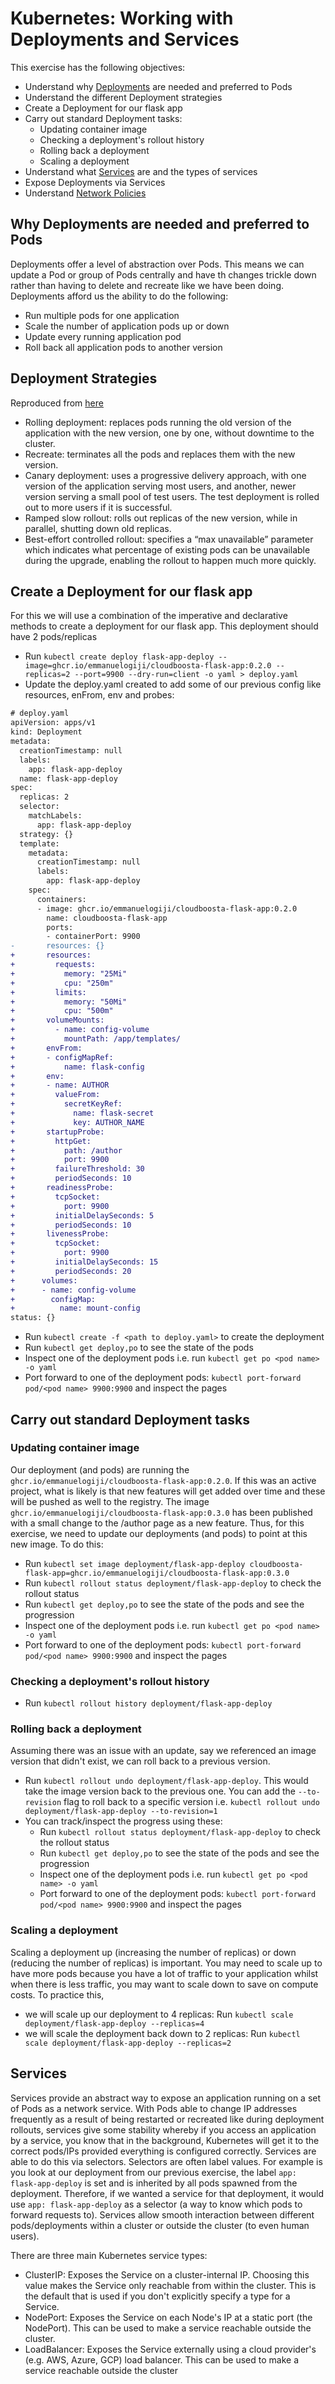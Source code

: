 # Kubernetes: Working with Deployments and Services

This exercise has the following objectives:
- Understand why [Deployments](https://kubernetes.io/docs/concepts/workloads/controllers/deployment/) are needed and preferred to Pods
- Understand the different Deployment strategies
- Create a Deployment for our flask app
- Carry out standard Deployment tasks:
  - Updating container image
  - Checking a deployment's rollout history
  - Rolling back a deployment
  - Scaling a deployment
- Understand what [Services](https://kubernetes.io/docs/concepts/services-networking/service/) are and the types of services
- Expose Deployments via Services
- Understand [Network Policies](https://kubernetes.io/docs/concepts/services-networking/network-policies/)


## Why Deployments are needed and preferred to Pods
Deployments offer a level of abstraction over Pods. This means we can update a Pod or group of Pods centrally and have th changes trickle down rather than having to delete and recreate like we have been doing.
Deployments afford us the ability to do the following:
- Run multiple pods for one application
- Scale the number of application pods up or down 
- Update every running application pod
- Roll back all application pods to another version

## Deployment Strategies
Reproduced from [here](https://spot.io/resources/kubernetes-autoscaling/5-kubernetes-deployment-strategies-roll-out-like-the-pros/)
- Rolling deployment: replaces pods running the old version of the application with the new version, one by one, without downtime to the cluster.
- Recreate: terminates all the pods and replaces them with the new version.
- Canary deployment: uses a progressive delivery approach, with one version of the application serving most users, and another, newer version serving a small pool of test users. The test deployment is rolled out to more users if it is successful.
- Ramped slow rollout: rolls out replicas of the new version, while in parallel, shutting down old replicas. 
- Best-effort controlled rollout: specifies a “max unavailable” parameter which indicates what percentage of existing pods can be unavailable during the upgrade, enabling the rollout to happen much more quickly.

## Create a Deployment for our flask app
For this we will use a combination of the imperative and declarative methods to create a deployment for our flask app. This deployment should have 2 pods/replicas
- Run `kubectl create deploy flask-app-deploy --image=ghcr.io/emmanuelogiji/cloudboosta-flask-app:0.2.0 --replicas=2 --port=9900 --dry-run=client -o yaml > deploy.yaml`
- Update the deploy.yaml created to add some of our previous config like resources, enFrom, env and probes:
```diff
# deploy.yaml
apiVersion: apps/v1
kind: Deployment
metadata:
  creationTimestamp: null
  labels:
    app: flask-app-deploy
  name: flask-app-deploy
spec:
  replicas: 2
  selector:
    matchLabels:
      app: flask-app-deploy
  strategy: {}
  template:
    metadata:
      creationTimestamp: null
      labels:
        app: flask-app-deploy
    spec:
      containers:
      - image: ghcr.io/emmanuelogiji/cloudboosta-flask-app:0.2.0
        name: cloudboosta-flask-app
        ports:
        - containerPort: 9900
-       resources: {}
+       resources:
+         requests:
+           memory: "25Mi"
+           cpu: "250m"
+         limits:
+           memory: "50Mi"
+           cpu: "500m"
+       volumeMounts:
+         - name: config-volume
+           mountPath: /app/templates/
+       envFrom:
+       - configMapRef:
+           name: flask-config
+       env:
+       - name: AUTHOR
+         valueFrom:
+           secretKeyRef:
+             name: flask-secret
+             key: AUTHOR_NAME
+       startupProbe:
+         httpGet:
+           path: /author
+           port: 9900
+         failureThreshold: 30
+         periodSeconds: 10
+       readinessProbe:
+         tcpSocket:
+           port: 9900
+         initialDelaySeconds: 5
+         periodSeconds: 10
+       livenessProbe:
+         tcpSocket:
+           port: 9900
+         initialDelaySeconds: 15
+         periodSeconds: 20
+      volumes:
+      - name: config-volume
+        configMap:
+          name: mount-config
status: {}
```
- Run `kubectl create -f <path to deploy.yaml>` to create the deployment
- Run `kubectl get deploy,po` to see the state of the pods
- Inspect one of the deployment pods i.e. run `kubectl get po <pod name> -o yaml`
- Port forward to one of the deployment pods: `kubectl port-forward pod/<pod name> 9900:9900` and inspect the pages

## Carry out standard Deployment tasks
### Updating container image
Our deployment (and pods) are running the `ghcr.io/emmanuelogiji/cloudboosta-flask-app:0.2.0`. If this was an active project, what is likely is that new features will get added over time and these will be pushed as well to the registry.
The image `ghcr.io/emmanuelogiji/cloudboosta-flask-app:0.3.0` has been published with a small change to the /author page as a new feature.
Thus, for this exercise, we need to update our deployments (and pods) to point at this new image.
To do this:
- Run `kubectl set image deployment/flask-app-deploy cloudboosta-flask-app=ghcr.io/emmanuelogiji/cloudboosta-flask-app:0.3.0`
- Run `kubectl rollout status deployment/flask-app-deploy` to check the rollout status
- Run `kubectl get deploy,po` to see the state of the pods and see the progression
- Inspect one of the deployment pods i.e. run `kubectl get po <pod name> -o yaml`
- Port forward to one of the deployment pods: `kubectl port-forward pod/<pod name> 9900:9900` and inspect the pages


### Checking a deployment's rollout history
- Run `kubectl rollout history deployment/flask-app-deploy`

### Rolling back a deployment
Assuming there was an issue with an update, say we referenced an image version that didn't exist, we can roll back to a previous version.
- Run `kubectl rollout undo deployment/flask-app-deploy`. This would take the image version back to the previous one. You can add the `--to-revision` flag to roll back to a specific version i.e. `kubectl rollout undo deployment/flask-app-deploy --to-revision=1`
- You can track/inspect the progress using these:
  - Run `kubectl rollout status deployment/flask-app-deploy` to check the rollout status
  - Run `kubectl get deploy,po` to see the state of the pods and see the progression
  - Inspect one of the deployment pods i.e. run `kubectl get po <pod name> -o yaml`
  - Port forward to one of the deployment pods: `kubectl port-forward pod/<pod name> 9900:9900` and inspect the pages

### Scaling a deployment
Scaling a deployment up (increasing the number of replicas) or down (reducing the number of replicas) is important. You may need to scale up to have more pods because you have a lot of traffic to your application whilst when there is less traffic, you may want to scale down to save on compute costs.
To practice this,
- we will scale up our deployment to 4 replicas: Run `kubectl scale deployment/flask-app-deploy --replicas=4`
- we will scale the deployment back down to 2 replicas: Run `kubectl scale deployment/flask-app-deploy --replicas=2`

## Services
Services provide an abstract way to expose an application running on a set of Pods as a network service. 
With Pods able to change IP addresses frequently as a result of being restarted or recreated like during deployment rollouts, services give some stability whereby if you access an application by a service, you know that in the background, Kubernetes will get it to the correct pods/IPs provided everything is configured correctly.
Services are able to do this via selectors. Selectors are often label values. For example is you look at our deployment from our previous exercise, the label `app: flask-app-deploy` is set and is inherited by all pods spawned from the deployment.
Therefore, if we wanted a service for that deployment, it would use `app: flask-app-deploy` as a selector (a way to know which pods to forward requests to).
Services allow smooth interaction between different pods/deployments within a cluster or outside the cluster (to even human users).

There are three main Kubernetes service types:
- ClusterIP: Exposes the Service on a cluster-internal IP. Choosing this value makes the Service only reachable from within the cluster. This is the default that is used if you don't explicitly specify a type for a Service.
- NodePort: Exposes the Service on each Node's IP at a static port (the NodePort). This can be used to make a service reachable outside the cluster.
- LoadBalancer: Exposes the Service externally using a cloud provider's (e.g. AWS, Azure, GCP) load balancer. This can be used to make a service reachable outside the cluster
